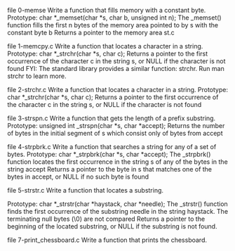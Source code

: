 file 0-memse Write a function that fills memory with a constant byte.
Prototype: char *_memset(char *s, char b, unsigned int n);
The _memset() function fills the first n bytes of the memory area pointed to by s with the constant byte b
Returns a pointer to the memory area st.c 

file 1-memcpy.c Write a function that locates a character in a string.
Prototype: char *_strchr(char *s, char c);
Returns a pointer to the first occurrence of the character c in the string s, or NULL if the character is not found
FYI: The standard library provides a similar function: strchr. Run man strchr to learn more.

file 2-strchr.c Write a function that locates a character in a string.
Prototype: char *_strchr(char *s, char c);
Returns a pointer to the first occurrence of the character c in the string s, or NULL if the character is not found

file 3-strspn.c Write a function that gets the length of a prefix substring.
Prototype: unsigned int _strspn(char *s, char *accept);
Returns the number of bytes in the initial segment of s which consist only of bytes from accept

file 4-strpbrk.c Write a function that searches a string for any of a set of bytes.
Prototype: char *_strpbrk(char *s, char *accept);
The _strpbrk() function locates the first occurrence in the string s of any of the bytes in the string accept
Returns a pointer to the byte in s that matches one of the bytes in accept, or NULL if no such byte is found 

file 5-strstr.c Write a function that locates a substring.

Prototype: char *_strstr(char *haystack, char *needle);
The _strstr() function finds the first occurrence of the substring needle in the string haystack. The terminating null bytes (\0) are not compared
Returns a pointer to the beginning of the located substring, or NULL if the substring is not found.

file 7-print_chessboard.c Write a function that prints the chessboard.
